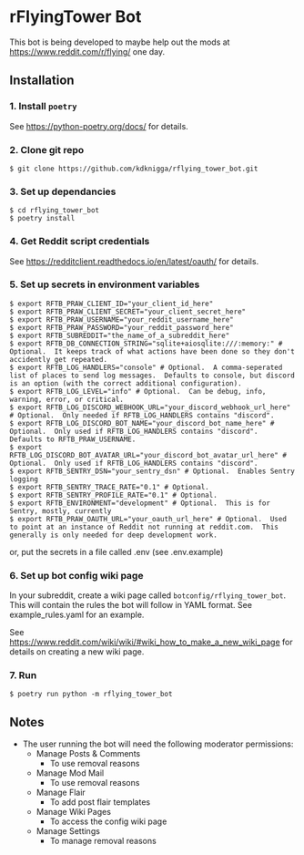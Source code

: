 # rFlyingTower Bot

This bot is being developed to maybe help out the mods at https://www.reddit.com/r/flying/ one day.

## Installation
### 1. Install `poetry`
See https://python-poetry.org/docs/ for details.

### 2. Clone git repo
```
$ git clone https://github.com/kdknigga/rflying_tower_bot.git
```

### 3. Set up dependancies
```
$ cd rflying_tower_bot
$ poetry install
```

### 4. Get Reddit script credentials
See https://redditclient.readthedocs.io/en/latest/oauth/ for details.

### 5. Set up secrets in environment variables
```
$ export RFTB_PRAW_CLIENT_ID="your_client_id_here"
$ export RFTB_PRAW_CLIENT_SECRET="your_client_secret_here"
$ export RFTB_PRAW_USERNAME="your_reddit_username_here"
$ export RFTB_PRAW_PASSWORD="your_reddit_password_here"
$ export RFTB_SUBREDDIT="the_name_of_a_subreddit_here"
$ export RFTB_DB_CONNECTION_STRING="sqlite+aiosqlite:///:memory:" # Optional.  It keeps track of what actions have been done so they don't accidently get repeated.
$ export RFTB_LOG_HANDLERS="console" # Optional.  A comma-seperated list of places to send log messages.  Defaults to console, but discord is an option (with the correct additional configuration).
$ export RFTB_LOG_LEVEL="info" # Optional.  Can be debug, info, warning, error, or critical.
$ export RFTB_LOG_DISCORD_WEBHOOK_URL="your_discord_webhook_url_here" # Optional.  Only needed if RFTB_LOG_HANDLERS contains "discord".
$ export RFTB_LOG_DISCORD_BOT_NAME="your_discord_bot_name_here" # Optional.  Only used if RFTB_LOG_HANDLERS contains "discord".  Defaults to RFTB_PRAW_USERNAME.
$ export RFTB_LOG_DISCORD_BOT_AVATAR_URL="your_discord_bot_avatar_url_here" # Optional.  Only used if RFTB_LOG_HANDLERS contains "discord".
$ export RFTB_SENTRY_DSN="your_sentry_dsn" # Optional.  Enables Sentry logging
$ export RFTB_SENTRY_TRACE_RATE="0.1" # Optional.
$ export RFTB_SENTRY_PROFILE_RATE="0.1" # Optional.
$ export RFTB_ENVIRONMENT="development" # Optional.  This is for Sentry, mostly, currently
$ export RFTB_PRAW_OAUTH_URL="your_oauth_url_here" # Optional.  Used to point at an instance of Reddit not running at reddit.com.  This generally is only needed for deep development work.
```

or, put the secrets in a file called .env (see .env.example)

### 6. Set up bot config wiki page
In your subreddit, create a wiki page called `botconfig/rflying_tower_bot`.  This will contain the rules the bot will follow in YAML format.  See example_rules.yaml for an example.

See https://www.reddit.com/wiki/wiki/#wiki_how_to_make_a_new_wiki_page for details on creating a new wiki page.

### 7. Run
```
$ poetry run python -m rflying_tower_bot
```

## Notes
* The user running the bot will need the following moderator permissions:
    * Manage Posts & Comments
        * To use removal reasons
    * Manage Mod Mail
        * To use removal reasons
    * Manage Flair
        * To add post flair templates
    * Manage Wiki Pages
        * To access the config wiki page
    * Manage Settings
        * To manage removal reasons
